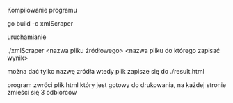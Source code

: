 Kompilowanie programu

go build -o xmlScraper

uruchamianie

./xmlScraper <nazwa pliku źródłowego> <nazwa pliku do którego zapisać wynik>

można dać tylko nazwę zródła wtedy plik zapisze się do ./result.html

program zwróci plik html który jest gotowy do drukowania, na każdej stronie zmieści się 3 odbiorców 

